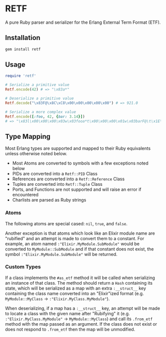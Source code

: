 # RETF
A pure Ruby parser and serializer for the Erlang External Term Format (ETF).

## Installation
```bash
gem install retf
```

## Usage
```ruby
require 'retf'

# Serialize a primitive value
Retf.encode(42) # => "\x83a*"

# Deserialize a primitive value
Retf.decode("\x83F@\x8C\xC8\x00\x00\x00\x00\x00") # => 921.0

# Serialize a more complex value
Retf.encode([:foo, 42, {bar: 3.14}])
# => "\x83l\x00\x00\x00\x03w\x03fooa*t\x00\x00\x00\x01w\x03barF@\t\x1E\xB8Q\xEB\x85\x1Fj"
```

## Type Mapping
Most Erlang types are supported
and mapped to their Ruby equivalents
unless otherwise noted below.

- Most Atoms are converted to symbols with a few exceptions noted below
- PIDs are converted into a `Retf::PID` Class
- References are converted into a `Retf::Reference` Class
- Tuples are converted into `Retf::Tuple` Class
- Ports, and Functions are not supported and will raise an error if encountered
- Charlists are parsed as Ruby strings

### Atoms
The following atoms are special cased: `nil`, `true`, and `false`.

Another exception is that atoms which look like an Elixir module name are "rubified"
and an attempt is made to convert them to a constant. For example, an atom named 
`:"Elixir.MyModule.SubModule"` would be converted to `MyModule::SubModule` and
if that constant does not exist, the symbol `:"Elixir.MyModule.SubModule"` will be returned.


### Custom Types
If a class implements the `#as_etf` method it will be called
when serializing an instance of that class. The method should
return a `Hash` containing its state, which will be serialized
as a map with an extra `:__struct__` key containing the class name
converted into an "Elixir"ized format (e.g. `MyModule::MyClass` -> `:"Elixir.MyClass.MyModule"`).

When deserializing, if a map has a `:__struct__` key, an attempt will be made to
locate a class with the given name after "Rubifying" it
(e.g. `:"Elixir.MyClass.MyModule"` -> `MyModule::MyClass`)
and call its `.from_etf` method with the map passed as an argument.
If the class does not exist or does not respond to `.from_etf`
then the map will be unmodified.
